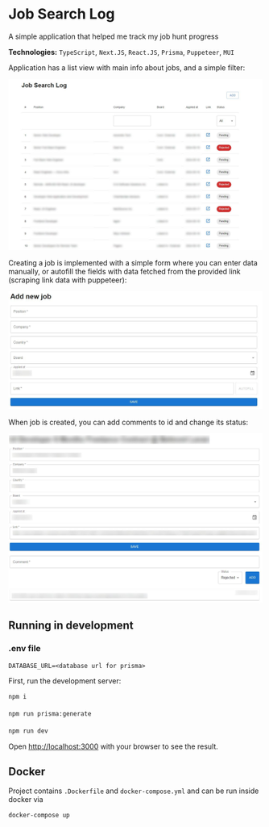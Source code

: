 
# Job Search Log

A simple application that helped me track my job hunt progress

**Technologies:** `TypeScript`, `Next.JS`, `React.JS`, `Prisma`, `Puppeteer`, `MUI`

Application has a list view with main info about jobs, and a simple filter:

![Table view](/assets/table.jpg)


Creating a job is implemented with a simple form where you can enter data manually, or autofill the fields with data fetched from the provided link (scraping link data with puppeteer):

![Create new entry](/assets/add.jpg)

When job is created, you can add comments to id and change its status:

![Create new entry](/assets/details.jpg)

## Running in development

### .env file

```
DATABASE_URL=<database url for prisma>
```

First, run the development server:

```bash
npm i

npm run prisma:generate

npm run dev
```

Open [http://localhost:3000](http://localhost:3000) with your browser to see the result.

## Docker

Project contains `.Dockerfile` and `docker-compose.yml` and can be run inside docker via 

```
docker-compose up
```